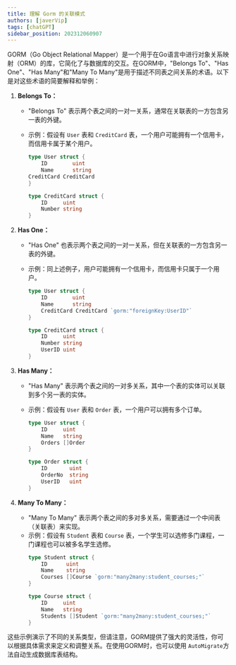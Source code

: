 ```yaml
---
title: 理解 Gorm 的关联模式
authors: [javerVip]
tags: [chatGPT]
sidebar_position: 202312060907
---
```


GORM（Go Object Relational Mapper）是一个用于在Go语言中进行对象关系映射（ORM）的库，它简化了与数据库的交互。在GORM中，"Belongs To"、"Has One"、"Has Many"和"Many To Many"是用于描述不同表之间关系的术语。以下是对这些术语的简要解释和举例：

1. **Belongs To：**
   
   * "Belongs To" 表示两个表之间的一对一关系，通常在关联表的一方包含另一表的外键。
   * 示例：假设有 `User` 表和 `CreditCard` 表，一个用户可能拥有一个信用卡，而信用卡属于某个用户。
     
     ```go
     type User struct {
         ID        uint
         Name      string
     CreditCard CreditCard
     }
     
     type CreditCard struct {
         ID     uint
         Number string
     }
     ```
2. **Has One：**
   
   * "Has One" 也表示两个表之间的一对一关系，但在关联表的一方包含另一表的外键。
   * 示例：同上述例子，用户可能拥有一个信用卡，而信用卡只属于一个用户。
     
     ```go
     type User struct { 
         ID        uint
         Name      string
         CreditCard CreditCard `gorm:"foreignKey:UserID"`
     }
     
     type CreditCard struct {
         ID     uint
         Number string
         UserID uint
     }
     ```
3. **Has Many：**
   
   * "Has Many" 表示两个表之间的一对多关系，其中一个表的实体可以关联到多个另一表的实体。
   * 示例：假设有 `User` 表和 `Order` 表，一个用户可以拥有多个订单。
     
     ```go
     type User struct {
         ID     uint
         Name   string
         Orders []Order
     }
     
     type Order struct {
         ID       uint
         OrderNo  string
         UserID   uint
     }
     ```
4. **Many To Many：**
   
   * "Many To Many" 表示两个表之间的多对多关系，需要通过一个中间表（关联表）来实现。
   * 示例：假设有 `Student` 表和 `Course` 表，一个学生可以选修多门课程，一门课程也可以被多名学生选修。
     ```go
     type Student struct { 
         ID      uint
         Name    string
         Courses []Course `gorm:"many2many:student_courses;"`
     }
     
     type Course struct {
         ID     uint
         Name   string
         Students []Student `gorm:"many2many:student_courses;"`
     }
     ```

这些示例演示了不同的关系类型，但请注意，GORM提供了强大的灵活性，你可以根据具体需求来定义和调整关系。在使用GORM时，也可以使用 `AutoMigrate`方法自动生成数据库表结构。
